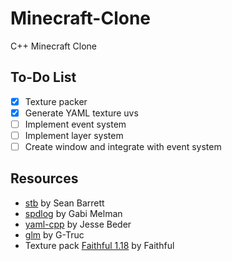 # Minecraft-Clone
C++ Minecraft Clone

## To-Do List
- [x] Texture packer
- [x] Generate YAML texture uvs
- [ ] Implement event system
- [ ] Implement layer system
- [ ] Create window and integrate with event system

## Resources
- [stb](https://github.com/nothings/stb) by Sean Barrett
- [spdlog](https://github.com/gabime/spdlog) by Gabi Melman
- [yaml-cpp](https://github.com/jbeder/yaml-cpp) by Jesse Beder
- [glm](https://github.com/g-truc/glm) by G-Truc
- Texture pack [Faithful 1.18](https://faithful.team) by Faithful